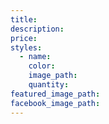 ```yaml
---
title:
description:
price:
styles:
  - name:
    color:
    image_path:
    quantity:
featured_image_path:
facebook_image_path:
---
```

